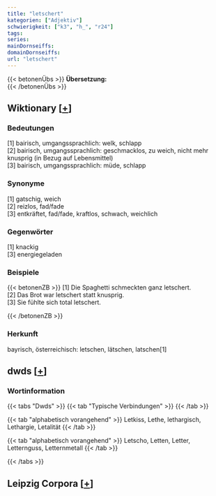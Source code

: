```yaml
---
title: "letschert"
kategorien: ["Adjektiv"]
schwierigkeit: ["k3", "h_", "r24"]
tags:
series:
mainDornseiffs:
domainDornseiffs:
url: "letschert"
---
```


{{< betonenÜbs >}}
**Übersetzung:**  
{{< /betonenÜbs >}}

## Wiktionary [[+](https://de.wiktionary.org/wiki/letschert)]

### Bedeutungen
[1] bairisch, umgangssprachlich: welk, schlapp  
[2] bairisch, umgangssprachlich: geschmacklos, zu weich, nicht mehr knusprig (in Bezug auf Lebensmittel)  
[3] bairisch, umgangssprachlich: müde, schlapp  

### Synonyme
[1] gatschig, weich  
[2] reizlos, fad/fade  
[3] entkräftet, fad/fade, kraftlos, schwach, weichlich  

### Gegenwörter
[1] knackig  
[3] energiegeladen  

### Beispiele
{{< betonenZB >}}
[1] Die Spaghetti schmeckten ganz letschert.  
[2] Das Brot war letschert statt knusprig.  
[3] Sie fühlte sich total letschert.  

{{< /betonenZB >}}
### Herkunft
bayrisch, österreichisch: letschen, lätschen, latschen[1]  



## dwds [[+](https://www.dwds.de/wb/letschert)]

### Wortinformation
{{< tabs "Dwds" >}}
{{< tab "Typische Verbindungen" >}}
{{< /tab >}}

{{< tab "alphabetisch vorangehend" >}}
Letkiss, Lethe, lethargisch, Lethargie, Letalität
{{< /tab >}}

{{< tab "alphabetisch vorangehend" >}}
Letscho, Letten, Letter, Letternguss, Letternmetall
{{< /tab >}}

{{< /tabs >}}

## Leipzig Corpora [[+](https://corpora.uni-leipzig.de/en/res?word=letschert&corpusId=deu_newscrawl-public_2018)]

